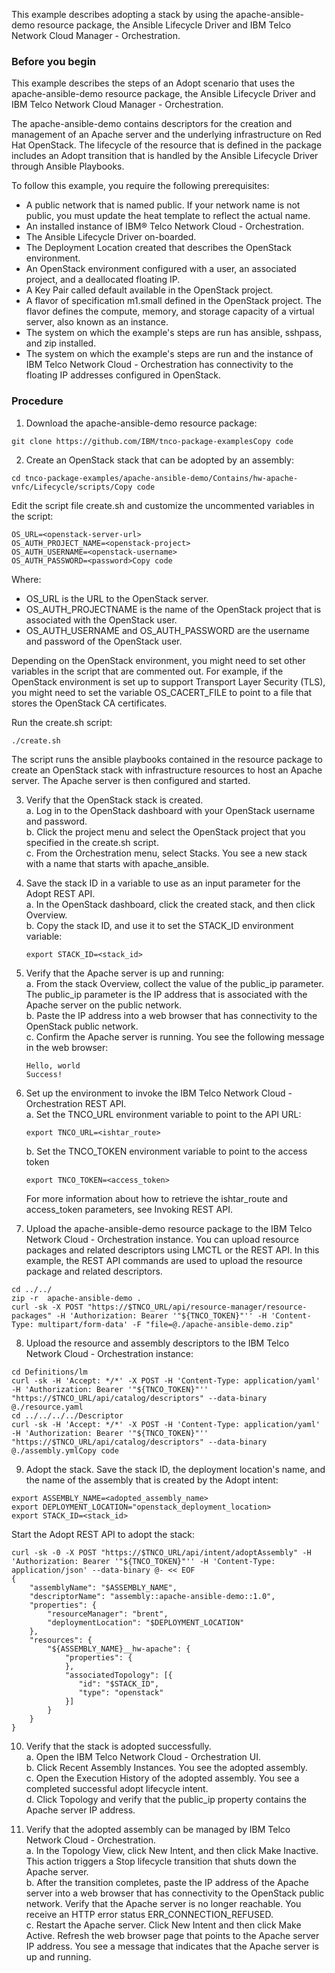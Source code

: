 This example describes adopting a stack by using the apache-ansible-demo resource package, the Ansible Lifecycle Driver and IBM Telco Network Cloud Manager - Orchestration.

### Before you begin
This example describes the steps of an Adopt scenario that uses the apache-ansible-demo resource package, the Ansible Lifecycle Driver and IBM Telco Network Cloud Manager - Orchestration.

The apache-ansible-demo contains descriptors for the creation and management of an Apache server and the underlying infrastructure on Red Hat OpenStack. The lifecycle of the resource that is defined in the package includes an Adopt transition that is handled by the Ansible Lifecycle Driver through Ansible Playbooks.

To follow this example, you require the following prerequisites:

* A public network that is named public. If your network name is not public, you must update the heat template to reflect the actual name.
* An installed instance of IBM® Telco Network Cloud - Orchestration.
* The Ansible Lifecycle Driver on-boarded.
* The Deployment Location created that describes the OpenStack environment.
* An OpenStack environment configured with a user, an associated project, and a deallocated floating IP.
* A Key Pair called default available in the OpenStack project.
* A flavor of specification m1.small defined in the OpenStack project. The flavor defines the compute, memory, and storage capacity of a virtual server, also known as an instance.
* The system on which the example's steps are run has ansible, sshpass, and zip installed.
* The system on which the example's steps are run and the instance of IBM Telco Network Cloud - Orchestration has connectivity to the floating IP addresses configured in OpenStack.

### Procedure

1. Download the apache-ansible-demo resource package:  
```
git clone https://github.com/IBM/tnco-package-examplesCopy code
```

2. Create an OpenStack stack that can be adopted by an assembly:  
```
cd tnco-package-examples/apache-ansible-demo/Contains/hw-apache-vnfc/Lifecycle/scripts/Copy code
```

Edit the script file create.sh and customize the uncommented variables in the script:
```
OS_URL=<openstack-server-url>
OS_AUTH_PROJECT_NAME=<openstack-project>
OS_AUTH_USERNAME=<openstack-username>
OS_AUTH_PASSWORD=<password>Copy code
```

Where:
   * OS_URL is the URL to the OpenStack server.
   * OS_AUTH_PROJECTNAME is the name of the OpenStack project that is associated with the OpenStack user.
   * OS_AUTH_USERNAME and OS_AUTH_PASSWORD are the username and password of the OpenStack user.

Depending on the OpenStack environment, you might need to set other variables in the script that are commented out. For example, if the OpenStack environment is set up to support Transport Layer Security (TLS), you might need to set the variable OS_CACERT_FILE to point to a file that stores the OpenStack CA certificates.

Run the create.sh script:
```
./create.sh
```
  
The script runs the ansible playbooks contained in the resource package to create an OpenStack stack with infrastructure resources to host an Apache server. The Apache server is then configured and started.
  
3. Verify that the OpenStack stack is created.  
   a. Log in to the OpenStack dashboard with your OpenStack username and password.  
   b. Click the project menu and select the OpenStack project that you specified in the create.sh script.  
   c. From the Orchestration menu, select Stacks. You see a new stack with a name that starts with apache_ansible.  
  
4. Save the stack ID in a variable to use as an input parameter for the Adopt REST API.  
   a. In the OpenStack dashboard, click the created stack, and then click Overview.  
   b. Copy the stack ID, and use it to set the STACK_ID environment variable:  
   ```
   export STACK_ID=<stack_id>
   ```

5. Verify that the Apache server is up and running:  
   a. From the stack Overview, collect the value of the public_ip parameter. The public_ip parameter is the IP address that is associated with the Apache server on the public network.  
   b. Paste the IP address into a web browser that has connectivity to the OpenStack public network.  
   c. Confirm the Apache server is running. You see the following message in the web browser:  
   ```
   Hello, world
   Success!
   ```

6. Set up the environment to invoke the IBM Telco Network Cloud - Orchestration REST API.  
   a. Set the TNCO_URL environment variable to point to the API URL:  
   ```
   export TNCO_URL=<ishtar_route>
   ```  
   b. Set the TNCO_TOKEN environment variable to point to the access token
   ```
   export TNCO_TOKEN=<access_token>
   ```
   
   For more information about how to retrieve the ishtar_route and access_token parameters, see Invoking REST API.

7. Upload the apache-ansible-demo resource package to the IBM Telco Network Cloud - Orchestration instance. You can upload resource packages and related descriptors using LMCTL or the REST API. In this example, the REST API commands are used to upload the resource package and related descriptors.
```
cd ../../
zip -r  apache-ansible-demo .
curl -sk -X POST "https://$TNCO_URL/api/resource-manager/resource-packages" -H 'Authorization: Bearer '"${TNCO_TOKEN}"'' -H 'Content-Type: multipart/form-data' -F "file=@./apache-ansible-demo.zip"
```  
8. Upload the resource and assembly descriptors to the IBM Telco Network Cloud - Orchestration instance:
```
cd Definitions/lm
curl -sk -H 'Accept: */*' -X POST -H 'Content-Type: application/yaml' -H 'Authorization: Bearer '"${TNCO_TOKEN}"'' "https://$TNCO_URL/api/catalog/descriptors" --data-binary @./resource.yaml
cd ../../../../Descriptor
curl -sk -H 'Accept: */*' -X POST -H 'Content-Type: application/yaml' -H 'Authorization: Bearer '"${TNCO_TOKEN}"'' "https://$TNCO_URL/api/catalog/descriptors" --data-binary @./assembly.ymlCopy code
```
9. Adopt the stack. Save the stack ID, the deployment location's name, and the name of the assembly that is created by the Adopt intent:
```
export ASSEMBLY_NAME=<adopted_assembly_name>
export DEPLOYMENT_LOCATION="openstack_deployment_location>
export STACK_ID=<stack_id>
```
Start the Adopt REST API to adopt the stack:
```
curl -sk -0 -X POST "https://$TNCO_URL/api/intent/adoptAssembly" -H 'Authorization: Bearer '"${TNCO_TOKEN}"'' -H 'Content-Type: application/json' --data-binary @- << EOF
{
    "assemblyName": "$ASSEMBLY_NAME",
    "descriptorName": "assembly::apache-ansible-demo::1.0",
    "properties": {
        "resourceManager": "brent",
        "deploymentLocation": "$DEPLOYMENT_LOCATION"
    },
    "resources": {
        "${ASSEMBLY_NAME}__hw-apache": {
            "properties": {
            },
            "associatedTopology": [{
               "id": "$STACK_ID",
               "type": "openstack"
            }]
        }
    }
}
```

10. Verify that the stack is adopted successfully.  
    a. Open the IBM Telco Network Cloud - Orchestration UI.  
    b. Click Recent Assembly Instances. You see the adopted assembly.  
    c. Open the Execution History of the adopted assembly. You see a completed successful adopt lifecycle intent.  
    d. Click Topology and verify that the public_ip property contains the Apache server IP address.  

11. Verify that the adopted assembly can be managed by IBM Telco Network Cloud - Orchestration.  
    a. In the Topology View, click New Intent, and then click Make Inactive. This action triggers a Stop lifecycle transition that shuts down the Apache server.  
    b. After the transition completes, paste the IP address of the Apache server into a web browser that has connectivity to the OpenStack public network. Verify that the Apache server is no longer reachable. You receive an HTTP error status ERR_CONNECTION_REFUSED.  
    c. Restart the Apache server. Click New Intent and then click Make Active. Refresh the web browser page that points to the Apache server IP address. You see a message that indicates that the Apache server is up and running.
